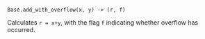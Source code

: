 ```
Base.add_with_overflow(x, y) -> (r, f)
```

Calculates `r = x+y`, with the flag `f` indicating whether overflow has occurred.
